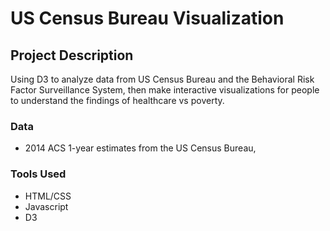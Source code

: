 # US Census Bureau Visualization


## Project Description

Using D3 to analyze data from US Census Bureau and the Behavioral Risk Factor Surveillance System, then make interactive visualizations for people to understand the findings of healthcare vs poverty.

### Data

* 2014 ACS 1-year estimates from the US Census Bureau,


### Tools Used

* HTML/CSS
* Javascript
* D3

